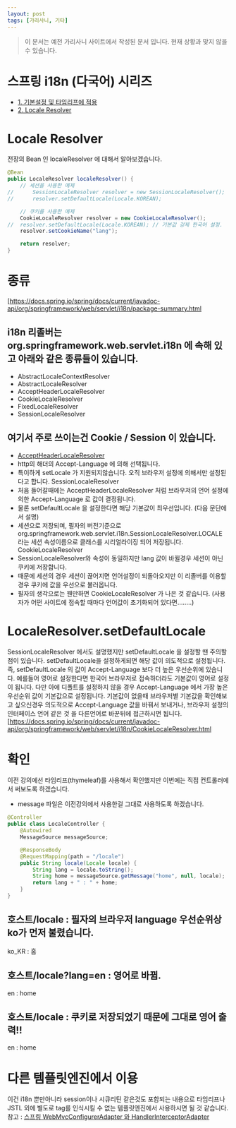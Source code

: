 ```yaml
---
layout: post
tags: [가리사니, 기타]
---
```


> 이 문서는 예전 가리사니 사이트에서 작성된 문서 입니다.
현재 상황과 맞지 않을 수 있습니다.


# 스프링 i18n (다국어) 시리즈
- [1. 기본설정 및 타임리프에 적용](/lab?topicId=289)
- [2. Locale Resolver](/lab?topicId=290)



# Locale Resolver
전장의 Bean 인 localeResolver 에 대해서 알아보겠습니다.
``` java
@Bean
public LocaleResolver localeResolver() {
	// 세션을 사용한 예제
//		SessionLocaleResolver resolver = new SessionLocaleResolver();
//		resolver.setDefaultLocale(Locale.KOREAN);

	// 쿠키를 사용한 예제
	CookieLocaleResolver resolver = new CookieLocaleResolver();
//	resolver.setDefaultLocale(Locale.KOREAN); // 기본값 강제 한국어 설정.
	resolver.setCookieName("lang");

	return resolver;
}
```


# 종류
[https://docs.spring.io/spring/docs/current/javadoc-api/org/springframework/web/servlet/i18n/package-summary.html

## i18n 리졸버는 org.springframework.web.servlet.i18n 에 속해 있고 아래와 같은 종류들이 있습니다.
- AbstractLocaleContextResolver
- AbstractLocaleResolver
- AcceptHeaderLocaleResolver
- CookieLocaleResolver
- FixedLocaleResolver
- SessionLocaleResolver

## 여기서 주로 쓰이는건 Cookie / Session 이 있습니다.
- [AcceptHeaderLocaleResolver](https://docs.spring.io/spring/docs/current/javadoc-api/org/springframework/web/servlet/i18n/AcceptHeaderLocaleResolver.html)
- http의 해더의 Accept-Language 에 의해 선택됩니다.
- 특이하게 setLocale 가 지원되지않습니다. 오직 브라우저 설정에 의해서만 설정된다고 합니다.
SessionLocaleResolver
- 처음 들어갈때에는 AcceptHeaderLocaleResolver 처럼 브라우저의 언어 설정에 의한 Accept-Language 로 값이 결정됩니다.
- 물론 setDefaultLocale 을 설정한다면 해당 기본값이 최우선입니다. (다음 문단에서 설명)
- 세션으로 저장되며, 필자의 버전기준으로 org.springframework.web.servlet.i18n.SessionLocaleResolver.LOCALE 라는 세션 속성이름으로 클래스를 시리얼라이징 되어 저장됩니다.
CookieLocaleResolver
- SessionLocaleResolver와 속성이 동일하지만 lang 값이 바뀔경우 세션이 아닌 쿠키에 저장합니다.
- 때문에 세션의 경우 세션이 끊어지면 언어설정이 되돌아오지만 이 리졸버를 이용할 경우 쿠키에 값을 우선으로 불러옵니다.
- 필자의 생각으로는 웬만하면 CookieLocaleResolver 가 나은 것 같습니다.
(사용자가 어떤 사이트에 접속할 때마다 언어값이 초기화되어 있다면........)


# LocaleResolver.setDefaultLocale
SessionLocaleResolver 에서도 설명했지만 setDefaultLocale 을 설정할 땐 주의할점이 있습니다.
setDefaultLocale을 설정하게되면 해당 값이 의도적으로 설정됩니다.
즉, setDefaultLocale 의 값이 Accept-Language 보다 더 높은 우선순위에 있습니다.
예를들어 영어로 설정한다면 한국어 브라우저로 접속하더라도 기본값이 영어로 설정이 됩니다.
다만 아에 디폴트를 설정하지 않을 경우 Accept-Language 에서 가장 높은 우선순위 값이 기본값으로 설정됩니다.
기본값이 없을때 브라우저별 기본값을 확인해보고 싶으신경우 의도적으로 Accept-Language 값을 바꿔서 보내거나,
브라우저 설정의 인터페이스 언어 같은 것 을 다른언어로 바꾼뒤에 접근하시면 됩니다.
[https://docs.spring.io/spring/docs/current/javadoc-api/org/springframework/web/servlet/i18n/CookieLocaleResolver.html


# 확인
이전 강의에선 타임리프(thymeleaf)를 사용해서 확인했지만 이번에는 직접 컨트롤러에서 써보도록 하겠습니다.
- message 파일은 이전강의에서 사용한걸 그대로 사용하도록 하겠습니다.
``` java
@Controller
public class LocaleController {
	@Autowired
	MessageSource messageSource;

	@ResponseBody
	@RequestMapping(path = "/locale")
	public String locale(Locale locale) {
		String lang = locale.toString();
		String home = messageSource.getMessage("home", null, locale);
		return lang + " : " + home;
	}
}
```
## 호스트/locale : 필자의 브라우저 language 우선순위상 ko가 먼저 불렸습니다.
ko_KR : 홈
## 호스트/locale?lang=en : 영어로 바뀜.
en : home
## 호스트/locale : 쿠키로 저장되었기 때문에 그대로 영어 출력!!
en : home


# 다른 템플릿엔진에서 이용
이건 i18n 뿐만아니라 session이나 시큐리틴 같은것도 포함되는 내용으로 타임리프나 JSTL 외에 별도로 tag를 인식시킬 수 없는 템플릿엔진에서 사용하시면 될 것 같습니다.
참고 : [스프링 WebMvcConfigurerAdapter 와 HandlerInterceptorAdapter](/lab?topicId=300)